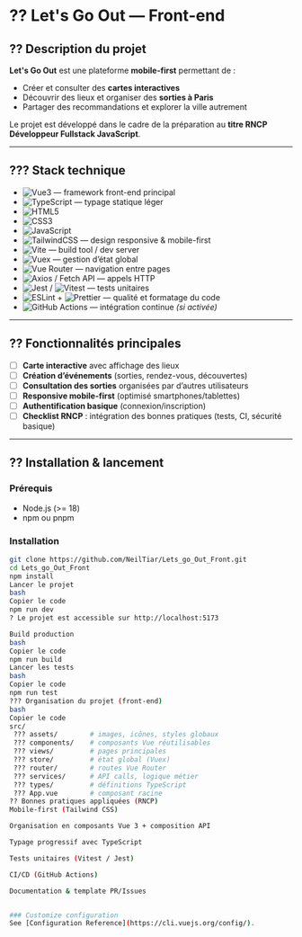 # ?? Let's Go Out — Front-end

## ?? Description du projet
**Let's Go Out** est une plateforme **mobile-first** permettant de :  
- Créer et consulter des **cartes interactives**  
- Découvrir des lieux et organiser des **sorties à Paris**  
- Partager des recommandations et explorer la ville autrement  

Le projet est développé dans le cadre de la préparation au **titre RNCP Développeur Fullstack JavaScript**.  

---

## ??? Stack technique

- ![Vue3](https://img.shields.io/badge/Vue.js-3-42b883?logo=vue.js&logoColor=white) — framework front-end principal  
- ![TypeScript](https://img.shields.io/badge/TypeScript-partiel-3178c6?logo=typescript&logoColor=white) — typage statique léger  
- ![HTML5](https://img.shields.io/badge/HTML5-ef652a?logo=html5&logoColor=white)  
- ![CSS3](https://img.shields.io/badge/CSS3-264de4?logo=css3&logoColor=white)  
- ![JavaScript](https://img.shields.io/badge/JavaScript-ES6+-f7df1e?logo=javascript&logoColor=black)  
- ![TailwindCSS](https://img.shields.io/badge/TailwindCSS-38bdf8?logo=tailwindcss&logoColor=white) — design responsive & mobile-first  
- ![Vite](https://img.shields.io/badge/Vite-646cff?logo=vite&logoColor=white) — build tool / dev server  
- ![Vuex](https://img.shields.io/badge/Vuex-4-35495e?logo=vue.js&logoColor=white) — gestion d’état global  
- ![Vue Router](https://img.shields.io/badge/Vue_Router-4-ff5252?logo=vue.js&logoColor=white) — navigation entre pages  
- ![Axios](https://img.shields.io/badge/Axios-671ddf?logo=axios&logoColor=white) / Fetch API — appels HTTP  
- ![Jest](https://img.shields.io/badge/Jest-25c2a0?logo=jest&logoColor=white) / ![Vitest](https://img.shields.io/badge/Vitest-6e9f18?logo=vitest&logoColor=white) — tests unitaires  
- ![ESLint](https://img.shields.io/badge/ESLint-4b32c3?logo=eslint&logoColor=white) + ![Prettier](https://img.shields.io/badge/Prettier-ff69b4?logo=prettier&logoColor=white) — qualité et formatage du code  
- ![GitHub Actions](https://img.shields.io/badge/GitHub_Actions-CI%2FCD-2088ff?logo=githubactions&logoColor=white) — intégration continue *(si activée)*  

---

## ?? Fonctionnalités principales
- [ ] **Carte interactive** avec affichage des lieux  
- [ ] **Création d’événements** (sorties, rendez-vous, découvertes)  
- [ ] **Consultation des sorties** organisées par d’autres utilisateurs  
- [ ] **Responsive mobile-first** (optimisé smartphones/tablettes)  
- [ ] **Authentification basique** (connexion/inscription)  
- [ ] **Checklist RNCP** : intégration des bonnes pratiques (tests, CI, sécurité basique)  

---

## ?? Installation & lancement

### Prérequis
- Node.js (>= 18)  
- npm ou pnpm  

### Installation
```bash
git clone https://github.com/NeilTiar/Lets_go_Out_Front.git
cd Lets_go_Out_Front
npm install
Lancer le projet
bash
Copier le code
npm run dev
? Le projet est accessible sur http://localhost:5173

Build production
bash
Copier le code
npm run build
Lancer les tests
bash
Copier le code
npm run test
??? Organisation du projet (front-end)
bash
Copier le code
src/
 ??? assets/        # images, icônes, styles globaux
 ??? components/    # composants Vue réutilisables
 ??? views/         # pages principales
 ??? store/         # état global (Vuex)
 ??? router/        # routes Vue Router
 ??? services/      # API calls, logique métier
 ??? types/         # définitions TypeScript
 ??? App.vue        # composant racine
?? Bonnes pratiques appliquées (RNCP)
Mobile-first (Tailwind CSS)

Organisation en composants Vue 3 + composition API

Typage progressif avec TypeScript

Tests unitaires (Vitest / Jest)

CI/CD (GitHub Actions)

Documentation & template PR/Issues


### Customize configuration
See [Configuration Reference](https://cli.vuejs.org/config/).
